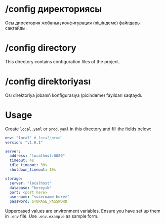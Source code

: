 # /config директориясы

Осы директория жобаның конфигурация (пішіндеме) файлдары сақтайды.

# /config directory

This directory contains configuration files of the project.

# /config direktoriyası

Osı direktoriya jobanıñ konfigurasıya (picindeme) fayıldarı saqtaydı.

# Usage
Create `local.yaml` or `prod.yaml` in this directory and fill the fields below:
```yaml
env: "local" # local/prod
version: "v1.0.1"

server:
  address: "localhost:8080"
  timeout: 4s
  idle_timeout: 30s
  shutdown_timeout: 10s

storage:
  server: "localhost"
  database: "koreyik"
  port: <port here>
  username: "<username here>"
  password: STORAGE_PASSWORD
```
Uppercased values are environment variables. Ensure you have set up them in `.env` file. Use `.env.example` as sample form.